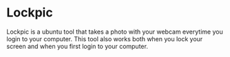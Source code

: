 Lockpic
=======

Lockpic is a ubuntu tool that takes a photo with your webcam everytime you login
to your computer. This tool also works both when you lock your screen and
when you first login to your computer.
